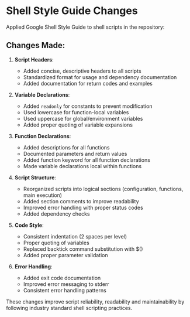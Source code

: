 # Shell Style Guide Changes

Applied Google Shell Style Guide to shell scripts in the repository:

## Changes Made:

1. **Script Headers**:
   - Added concise, descriptive headers to all scripts
   - Standardized format for usage and dependency documentation
   - Added documentation for return codes and examples

2. **Variable Declarations**:
   - Added `readonly` for constants to prevent modification
   - Used lowercase for function-local variables
   - Used uppercase for global/environment variables
   - Added proper quoting of variable expansions

3. **Function Declarations**:
   - Added descriptions for all functions
   - Documented parameters and return values
   - Added function keyword for all function declarations
   - Made variable declarations local within functions

4. **Script Structure**:
   - Reorganized scripts into logical sections (configuration, functions, main execution)
   - Added section comments to improve readability
   - Improved error handling with proper status codes
   - Added dependency checks

5. **Code Style**:
   - Consistent indentation (2 spaces per level)
   - Proper quoting of variables
   - Replaced backtick command substitution with $()
   - Added proper parameter validation

6. **Error Handling**:
   - Added exit code documentation
   - Improved error messaging to stderr
   - Consistent error handling patterns

These changes improve script reliability, readability and maintainability
by following industry standard shell scripting practices.